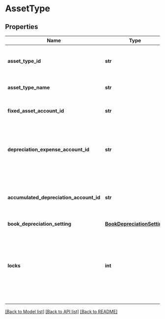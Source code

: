 # AssetType

## Properties
Name | Type | Description | Notes
------------ | ------------- | ------------- | -------------
**asset_type_id** | **str** | Xero generated unique identifier for asset types | 
**asset_type_name** | **str** | The name of the asset type | 
**fixed_asset_account_id** | **str** | The asset account for fixed assets of this type | [optional] 
**depreciation_expense_account_id** | **str** | The expense account for the depreciation of fixed assets of this type | [optional] 
**accumulated_depreciation_account_id** | **str** | The account for accumulated depreciation of fixed assets of this type | [optional] 
**book_depreciation_setting** | [**BookDepreciationSetting**](BookDepreciationSetting.md) |  | 
**locks** | **int** | All asset types that have accumulated depreciation for any assets that use them are deemed ‘locked’ and cannot be removed. | [optional] 

[[Back to Model list]](../README.md#documentation-for-models) [[Back to API list]](../README.md#documentation-for-api-endpoints) [[Back to README]](../README.md)


